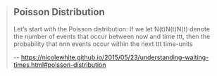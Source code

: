


> ## Poisson Distribution
> 
> Let’s start with the Poisson distribution: If we let N(t)N(t)N(t) denote the number of events that occur between now and time ttt, then the probability that nnn events occur within the next ttt time-units
>
> -- https://nicolewhite.github.io/2015/05/23/understanding-waiting-times.html#poisson-distribution
